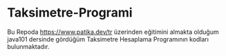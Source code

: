 # Taksimetre-Programi
 Bu Repoda https://www.patika.dev/tr üzerinden eğitimini almakta olduğum java101 dersinde gördüğüm Taksimetre Hesaplama Programının kodları bulunmaktadır.
